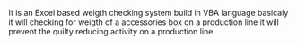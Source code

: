 It is an Excel based weigth checking system build in VBA language
basicaly it will checking for weigth of a accessories box on a production line 
it will prevent the quilty reducing activity on a production line
